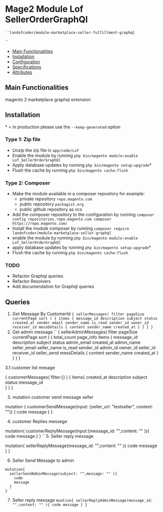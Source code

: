 # Mage2 Module Lof SellerOrderGraphQl

    ``landofcoder/module-marketplace-seller-fulfillment-graphql
``

 - [Main Functionalities](#markdown-header-main-functionalities)
 - [Installation](#markdown-header-installation)
 - [Configuration](#markdown-header-configuration)
 - [Specifications](#markdown-header-specifications)
 - [Attributes](#markdown-header-attributes)


## Main Functionalities
magento 2 marketplace graphql extension

## Installation
\* = in production please use the `--keep-generated` option

### Type 1: Zip file

 - Unzip the zip file in `app/code/Lof`
 - Enable the module by running `php bin/magento module:enable Lof_SellerOrderGraphQl`
 - Apply database updates by running `php bin/magento setup:upgrade`\*
 - Flush the cache by running `php bin/magento cache:flush`

### Type 2: Composer

 - Make the module available in a composer repository for example:
    - private repository `repo.magento.com`
    - public repository `packagist.org`
    - public github repository as vcs
 - Add the composer repository to the configuration by running `composer config repositories.repo.magento.com composer https://repo.magento.com/`
 - Install the module composer by running `composer require landofcoder/module-marketplace-seller-graphql`
 - enable the module by running `php bin/magento module:enable Lof_SellerOrderGraphQl`
 - apply database updates by running `php bin/magento setup:upgrade`\*
 - Flush the cache by running `php bin/magento cache:flush`

### TODO
- Refactor Graphql queries
- Refactor Resolvers
- Add documendation for Graphql queries

## Queries

1. Get Message By CustomerId
``
{
  sellerMessages(
    filter
    pageSize
    currentPage
    sort
  ) {
    items {
      message_id
      description
      subject
      status
      created_at
      sender_email
      sender_name
      is_read
      sender_id
      owner_id
      receiver_id
      messDetails {
        content
        sender_name
        created_at
      }
    }
  }
}
``
2. Get admin message
``
{
  sellerAdminMessages(
    filter
    pageSize
    currentPage
    sort
  ) {
    total_count
    page_info
    items {
      message_id
      description
      subject
      status
      admin_email
      created_at
      admin_name
      seller_email
      seller_name
      is_read
      sender_id
      admin_id
      owner_id
      seller_id
      receiver_id
      seller_send
      messDetails {
        content
        sender_name
        created_at
      }
    }
  }
}

3.1 customer list mesage

{
  customerMessages(
  	filter:{}
  )
  {
   	items{
   		created_at
      description
      subject
      status
			message_id   
    }
  }
}


3. mutation customer send message seller

mutation {
  customerSendMessage(input: {seller_url: "testseller", content: ""}) {
    code
    message
  }
}

4. customer Replies messege


mutation{
  customerReplyMessage(input:{message_id: "",content: "" }){
    code
    message
  }
}
``
5. Seller reply message


mutation{
  sellerReplyMessage(message_id: "",content: "" ){
    code
    message
  }
}

6. Seller Send Message to admin
```
mutation{
  sellerSendAdminMessage(subject: "",message: "" ){
    code
    message
  }
}
```

7. Seller reply message
``
muation{
  sellerReplyAdminMessage(message_id: "",content: "" ){
    code
    message
  }
}
``


